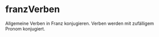 # franzVerben
Allgemeine Verben in Franz konjugieren.
Verben werden mit zufälligem Pronom konjugiert.
